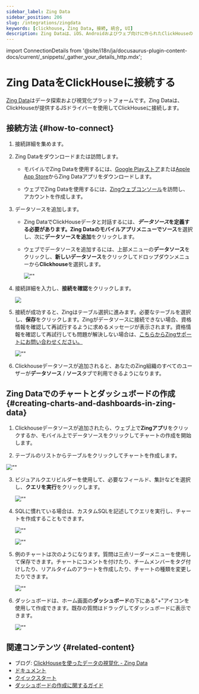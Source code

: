 ```yaml
---
sidebar_label: Zing Data
sidebar_position: 206
slug: /integrations/zingdata
keywords: [clickhouse, Zing Data, 接続, 統合, UI]
description: Zing Dataは、iOS、Androidおよびウェブ向けに作られたClickHouseのためのシンプルなソーシャルビジネスインテリジェンスです。
---
```

import ConnectionDetails from '@site/i18n/ja/docusaurus-plugin-content-docs/current/_snippets/_gather_your_details_http.mdx';

# Zing DataをClickHouseに接続する

<a href="https://www.zingdata.com/" target="_blank">Zing Data</a>はデータ探索および視覚化プラットフォームです。Zing Dataは、ClickHouseが提供するJSドライバーを使用してClickHouseに接続します。

## 接続方法 {#how-to-connect}
1. 接続詳細を集めます。
<ConnectionDetails />

2. Zing Dataをダウンロードまたは訪問します。

    * モバイルでZing Dataを使用するには、[Google Playストア](https://play.google.com/store/apps/details?id=com.getzingdata.android)または[Apple App Store](https://apps.apple.com/us/app/zing-data-collaborative-bi/id1563294091)からZing Dataアプリをダウンロードします。
    
    * ウェブでZing Dataを使用するには、[Zingウェブコンソール](https://console.getzingdata.com/)を訪問し、アカウントを作成します。

3. データソースを追加します。

    * Zing DataでClickHouseデータと対話するには、**_データソース_**を定義する必要があります。Zing Dataのモバイルアプリメニューで**ソース**を選択し、次に**データソースを追加**をクリックします。

    * ウェブでデータソースを追加するには、上部メニューの**データソース**をクリックし、**新しいデータソース**をクリックしてドロップダウンメニューから**Clickhouse**を選択します。
    
      ![""](./images/zing_01.png)

4. 接続詳細を入力し、**接続を確認**をクリックします。

    ![](./images/zing_02.png)

5. 接続が成功すると、Zingはテーブル選択に進みます。必要なテーブルを選択し、**保存**をクリックします。Zingがデータソースに接続できない場合、資格情報を確認して再試行するように求めるメッセージが表示されます。資格情報を確認して再試行しても問題が解決しない場合は、<a id="contact_link" href="mailto:hello@getzingdata.com">こちらからZingサポートにお問い合わせください。</a>

    ![""](./images/zing_03.png)

6. Clickhouseデータソースが追加されると、あなたのZing組織のすべてのユーザーが**データソース** / **ソース**タブで利用できるようになります。

## Zing Dataでのチャートとダッシュボードの作成 {#creating-charts-and-dashboards-in-zing-data}

1. Clickhouseデータソースが追加されたら、ウェブ上で**Zingアプリ**をクリックするか、モバイル上でデータソースをクリックしてチャートの作成を開始します。

2. テーブルのリストからテーブルをクリックしてチャートを作成します。

  ![""](./images/zing_04.png)

3. ビジュアルクエリビルダーを使用して、必要なフィールド、集計などを選択し、**クエリを実行**をクリックします。

    ![""](./images/zing_05.png)

4. SQLに慣れている場合は、カスタムSQLを記述してクエリを実行し、チャートを作成することもできます。

    ![""](./images/zing_06.png)

    ![""](./images/zing_07.png)

5. 例のチャートは次のようになります。質問は三点リーダーメニューを使用して保存できます。チャートにコメントを付けたり、チームメンバーをタグ付けしたり、リアルタイムのアラートを作成したり、チャートの種類を変更したりできます。

    ![""](./images/zing_08.png)

6. ダッシュボードは、ホーム画面の**ダッシュボード**の下にある"+"アイコンを使用して作成できます。既存の質問はドラッグしてダッシュボードに表示できます。

    ![""](./images/zing_09.png)

## 関連コンテンツ {#related-content}

- ブログ: [ClickHouseを使ったデータの視覚化 - Zing Data](https://getzingdata.com/blog/zing-adds-support-for-clickhouse-as-a-data-source/)
- [ドキュメント](https://docs.getzingdata.com/docs/)
- [クイックスタート](https://getzingdata.com/quickstart/)
- [ダッシュボードの作成に関するガイド](https://getzingdata.com/blog/new-feature-create-multi-question-dashboards/)

